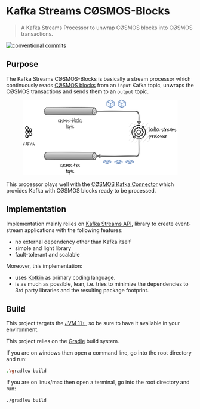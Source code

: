 # Kafka Streams CØSMOS-Blocks

> A Kafka Streams Processor to unwrap CØSMOS blocks into CØSMOS transactions.

[![conventional commits](https://img.shields.io/badge/Conventional%20Commits-1.0.0-yellow.svg)](https://conventionalcommits.org)

## Purpose

The Kafka Streams CØSMOS-Blocks is basically a stream processor which continuously reads [CØSMOS blocks](https://docs.cosmos.network/master/intro/sdk-app-architecture.html) from an `input` Kafka topic, 
unwraps the CØSMOS transactions and sends them to an `output` topic.

<p align="center">
  <img src="./docs/overview.png">
</p>

This processor plays well with the [CØSMOS Kafka Connector](github.com/okp4/kafka-connector-cosmos)
which provides Kafka with CØSMOS blocks ready to be processed.

## Implementation

Implementation mainly relies on [Kafka Streams API](https://kafka.apache.org/documentation/streams), library to create
event-stream applications with the following features:
- no external dependency other than Kafka itself
- simple and light library
- fault-tolerant and scalable

Moreover, this implementation:
- uses [Kotkin](https://kotlinlang.org/) as primary coding language.
- is as much as possible, lean, i.e. tries to minimize the dependencies to 3rd party libraries and the resulting package footprint.

## Build

This project targets the [JVM 11+](https://openjdk.java.net/), so be sure to have it available in your environment.

This project relies on the [Gradle](https://gradle.org/) build system.

If you are on windows then open a command line, go into the root directory and run:

```sh
.\gradlew build
```

If you are on linux/mac then open a terminal, go into the root directory and run:

```sh
./gradlew build
```
